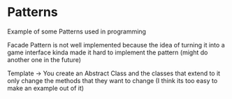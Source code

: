 # Patterns
Example of some Patterns used in programming

Facade Pattern is not well implemented because the idea of turning it into a game interface kinda made it hard to implement the pattern (might do another one in the future)

Template -> You create an Abstract Class and the classes that extend to it only change the methods that they want to change (I think its too easy to make an example out of it)
